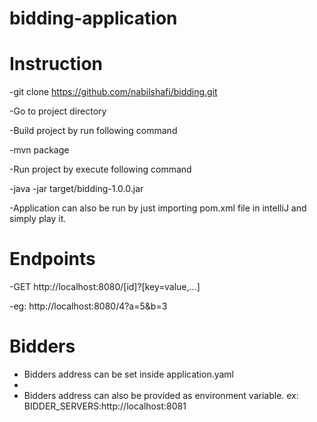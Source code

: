 # bidding-application

# Instruction

-git clone https://github.com/nabilshafi/bidding.git

-Go to project directory

-Build project by run following command

-mvn package 

-Run project by execute following command

-java -jar target/bidding-1.0.0.jar

-Application can also be run by just importing pom.xml file in intelliJ and simply play it. 


# Endpoints

-GET  http://localhost:8080/[id]?[key=value,...]

-eg: http://localhost:8080/4?a=5&b=3

# Bidders

- Bidders address can be set inside application.yaml 
- 
- Bidders address can also be provided as environment variable. ex: BIDDER_SERVERS:http://localhost:8081

